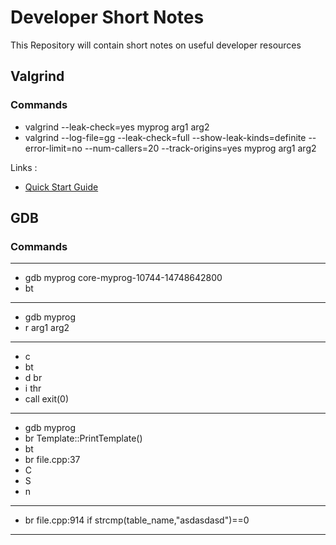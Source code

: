 # Developer Short Notes
This Repository will contain short notes on useful developer resources

## Valgrind
### Commands
* valgrind --leak-check=yes myprog arg1 arg2
* valgrind --log-file=gg --leak-check=full --show-leak-kinds=definite --error-limit=no --num-callers=20 --track-origins=yes myprog arg1 arg2

Links : 
* [Quick Start Guide](https://www.valgrind.org/docs/manual/quick-start.html#quick-start.interpret)

## GDB
### Commands
---
* gdb myprog core-myprog-10744-14748642800
* bt
---
* gdb myprog
* r arg1 arg2
---
* c
* bt
* d br
* i thr
* call exit(0)
---
* gdb myprog
* br Template::PrintTemplate()
* bt
* br file.cpp:37
* C
* S
* n
---
* br file.cpp:914 if strcmp(table_name,"asdasdasd")==0
---
